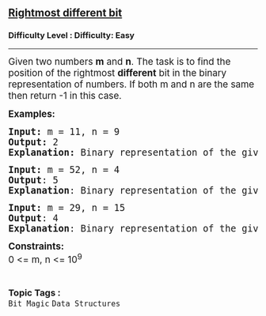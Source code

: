 <h2><a href="https://www.geeksforgeeks.org/problems/rightmost-different-bit-1587115621/1?page=1&category=Bit%20Magic&difficulty=Easy&sortBy=submissions">Rightmost different bit</a></h2><h3>Difficulty Level : Difficulty: Easy</h3><hr><div class="problems_problem_content__Xm_eO"><p><span style="font-size: 14pt;">Given two numbers <strong>m</strong> and <strong>n</strong>. The task is to find the position of the&nbsp;rightmost <strong>different</strong> bit in the binary representation of numbers.&nbsp;If both m and n are the same then return -1 in this case.</span></p>
<p><span style="font-size: 14pt;"><strong>Examples:&nbsp;</strong></span></p>
<pre><span style="font-size: 14pt;"><strong>Input: </strong>m = 11, n = 9
<strong>Output:</strong> 2
<strong>Explanation:</strong> Binary representation of the given numbers are: 1011 and 1001, 2nd bit from right is different.</span></pre>
<pre><span style="font-size: 14pt;"><strong>Input: </strong>m = 52, n = 4
<strong>Output</strong>: 5
<strong>Explanation</strong>: Binary representation of the given numbers are: 110100 and 0100, 5th-bit from right is different.<br></span></pre>
<pre><span style="font-size: 14pt;"><strong>Input: </strong>m = 29, n = 15
<strong>Output</strong>: 4
<strong>Explanation</strong>: Binary representation of the given numbers are: 29 in binary is 11101, 15 in binary is 01111. The 4th bit from the right is different.</span></pre>
<p><span style="font-size: 14pt;"><strong>Constraints:</strong><br>0 &lt;= m, n &lt;= 10<sup>9</sup><br></span></p></div><br><p><span style=font-size:18px><strong>Topic Tags : </strong><br><code>Bit Magic</code>&nbsp;<code>Data Structures</code>&nbsp;